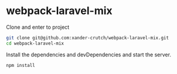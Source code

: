 # webpack-laravel-mix

Clone and enter to project

```sh
git clone git@github.com:xander-crutch/webpack-laravel-mix.git
cd webpack-laravel-mix
```

Install the dependencies and devDependencies and start the server.

```sh
npm install
```